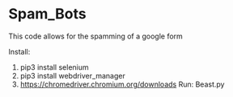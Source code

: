 # Spam_Bots
This code allows for the spamming of a google form

Install:
1. pip3 install selenium
2. pip3 install webdriver_manager
3. https://chromedriver.chromium.org/downloads
Run:
Beast.py
